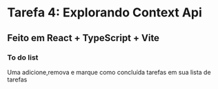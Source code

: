 # Tarefa 4: Explorando Context Api

## Feito em React + TypeScript + Vite

### To do list

Uma adicione,remova e marque como concluída tarefas em sua lista de tarefas
